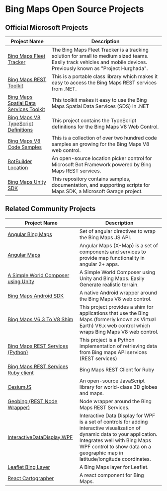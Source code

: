 # Bing Maps Open Source Projects

## Official Microsoft Projects

| Project Name | Description |
|-|-|
| [Bing Maps Fleet Tracker](https://github.com/Microsoft/Bing-Maps-Fleet-Tracker) | The Bing Maps Fleet Tracker is a tracking solution for small to medium sized teams. Easily track vehicles and mobile devices. Previously known as "Project Hurghada". | 
| [Bing Maps REST Toolkit](https://github.com/Microsoft/BingMapsRESTToolkit) | This is a portable class library which makes it easy to access the Bing Maps REST services from .NET. |
| [Bing Maps Spatial Data Services Toolkit](https://github.com/Microsoft/BingMapsSDSToolkit) | This toolkit makes it easy to use the Bing Maps Spatial Data Services (SDS) in .NET |
| [Bing Maps V8 TypeScript Definitions](https://github.com/Microsoft/Bing-Maps-V8-TypeScript-Definitions) | This project contains the TypeScript definitions for the Bing Maps V8 Web Control. |
| [Bing Maps V8 Code Samples](https://github.com/Microsoft/BingMapsV8CodeSamples) | This is a collection of over two hundred code samples an growing for the Bing Maps V8 web control. |
| [BotBuilder Location](https://github.com/Microsoft/BotBuilder-Location) | An open-source location picker control for Microsoft Bot Framework powered by Bing Maps REST services. |
| [Bing Maps Unity SDK](https://github.com/microsoft/MapsSDK-Unity) | This repository contains samples, documentation, and supporting scripts for Maps SDK, a Microsoft Garage project.  |

## Related Community Projects

| Project Name | Description |
|-|-|
| [Angular Bing Maps](https://github.com/Credera/angular-bing-maps) | Set of angular directives to wrap the Bing Maps JS API. |
| [Angular Maps](https://github.com/infusion-code/angular-maps) | Angular Maps (X-Map) is a set of components and services to provide map functionality in angular 2+ apps. |
| [A Simple World Composer using Unity](https://github.com/zjwzjw369/A-Simple-World-Composer-using-Unity) | A Simple World Composer using Unity and Bing Maps. Easily Generate realistic terrain. |
| [Bing Maps Android SDK](https://github.com/pengan1987/BingMapsAndroidSDK) | A native Android wrapper around the Bing Maps V8 web control. |
| [Bing Maps V6.3 To V8 Shim](https://github.com/rbrundritt/BingMapsV63ToV8Shim) | This project provides a shim for applications that use the Bing Maps (formerly known as Virtual Earth) V6.x web control which wraps Bing Maps V8 web control. |
| [Bing Maps REST Services (Python)](https://github.com/bharadwajyarlagadda/bingmaps) | This project is a Python implementation of retrieving data from Bing maps API services (REST services)  |
| [Bing Maps REST Services Ruby client](https://github.com/thorstadt/periplus) | Bing Maps REST Client for Ruby |
| [CesiumJS](https://github.com/AnalyticalGraphicsInc/cesium) | An open-source JavaScript library for world-class 3D globes and maps. |
| [Geobing (REST Node Wrapper)](https://github.com/drynaski/geobing) | Node wrapper around the Bing Maps REST Services. |
| [InteractiveDataDisplay.WPF ]() | Interactive Data Display for WPF is a set of controls for adding interactive visualization of dynamic data to your application. Integrates well with Bing Maps WPF control to show data on a geographic map in latitude/longitude coordinates. |
| [Leaflet Bing Layer](https://github.com/digidem/leaflet-bing-layer) | A Bing Maps layer for Leaflet. |
| [React Cartographer](https://github.com/yahoo/react-cartographer) | A react component for Bing Maps. |
